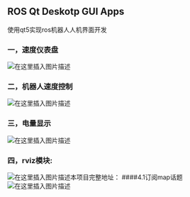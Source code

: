 ## ROS Qt Deskotp GUI Apps
使用qt5实现ros机器人人机界面开发
### 一，速度仪表盘

![在这里插入图片描述](https://img-blog.csdnimg.cn/20200405102549333.gif)
### 二，机器人速度控制
![在这里插入图片描述](https://img-blog.csdnimg.cn/20200405104454149.png?x-oss-process=image/watermark,type_ZmFuZ3poZW5naGVpdGk,shadow_10,text_aHR0cHM6Ly9ibG9nLmNzZG4ubmV0L3FxXzM4NDQxNjky,size_16,color_FFFFFF,t_70)
### 三，电量显示
![在这里插入图片描述](https://img-blog.csdnimg.cn/20200405153102508.png)
### 四，rviz模块:
![在这里插入图片描述](https://img-blog.csdnimg.cn/20200405151916473.png?x-oss-process=image/watermark,type_ZmFuZ3poZW5naGVpdGk,shadow_10,text_aHR0cHM6Ly9ibG9nLmNzZG4ubmV0L3FxXzM4NDQxNjky,size_16,color_FFFFFF,t_70)本项目完整地址：
####4.1订阅map话题
![在这里插入图片描述](https://img-blog.csdnimg.cn/20200408122253344.gif)
